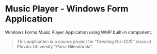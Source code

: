 # Music Player - Windows Form Application

Windows Forms Music Player Application using WMP built-in component.

> This application is a course project for "Creating GUI (C#)" class at Plovdiv University "Paisii Hilendarski".
